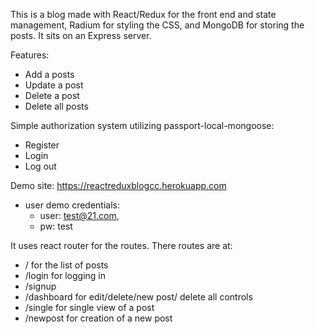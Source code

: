 
This is a blog made with React/Redux for the front end and state management, Radium
for styling the CSS, and MongoDB for storing the posts. It sits on an Express server.

Features:
- Add a posts
- Update a post
- Delete a post
- Delete all posts


Simple authorization system utilizing passport-local-mongoose:
- Register
- Login
- Log out

Demo site: https://reactreduxblogcc.herokuapp.com
- user demo credentials:
  - user: test@21.com,
  - pw: test


It uses react router for the routes. There routes are at:
- /  for the list of posts
- /login for logging in
- /signup
- /dashboard for edit/delete/new post/ delete all controls
- /single for single view of a post
- /newpost for creation of a new post
